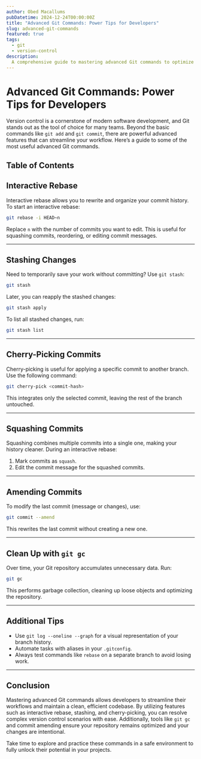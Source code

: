 ```yaml
---
author: Obed Macallums
pubDatetime: 2024-12-24T00:00:00Z
title: "Advanced Git Commands: Power Tips for Developers"
slug: advanced-git-commands
featured: true
tags:
  - git
  - version-control
description: 
  A comprehensive guide to mastering advanced Git commands to optimize your development workflow.
---
```


# Advanced Git Commands: Power Tips for Developers

Version control is a cornerstone of modern software development, and Git stands out as the tool of choice for many teams. Beyond the basic commands like `git add` and `git commit`, there are powerful advanced features that can streamline your workflow. Here’s a guide to some of the most useful advanced Git commands.

## Table of Contents

## Interactive Rebase

Interactive rebase allows you to rewrite and organize your commit history. To start an interactive rebase:

```bash
git rebase -i HEAD~n
```

Replace `n` with the number of commits you want to edit. This is useful for squashing commits, reordering, or editing commit messages.

---

## Stashing Changes

Need to temporarily save your work without committing? Use `git stash`:

```bash
git stash
```

Later, you can reapply the stashed changes:

```bash
git stash apply
```

To list all stashed changes, run:

```bash
git stash list
```

---

## Cherry-Picking Commits

Cherry-picking is useful for applying a specific commit to another branch. Use the following command:

```bash
git cherry-pick <commit-hash>
```

This integrates only the selected commit, leaving the rest of the branch untouched.

---

## Squashing Commits

Squashing combines multiple commits into a single one, making your history cleaner. During an interactive rebase:

1. Mark commits as `squash`.
2. Edit the commit message for the squashed commits.

---

## Amending Commits

To modify the last commit (message or changes), use:

```bash
git commit --amend
```

This rewrites the last commit without creating a new one.

---

## Clean Up with `git gc`

Over time, your Git repository accumulates unnecessary data. Run:

```bash
git gc
```

This performs garbage collection, cleaning up loose objects and optimizing the repository.

---

## Additional Tips

- Use `git log --oneline --graph` for a visual representation of your branch history.
- Automate tasks with aliases in your `.gitconfig`.
- Always test commands like `rebase` on a separate branch to avoid losing work.

---

## Conclusion

Mastering advanced Git commands allows developers to streamline their workflows and maintain a clean, efficient codebase. By utilizing features such as interactive rebase, stashing, and cherry-picking, you can resolve complex version control scenarios with ease. Additionally, tools like `git gc` and commit amending ensure your repository remains optimized and your changes are intentional. 

Take time to explore and practice these commands in a safe environment to fully unlock their potential in your projects.
